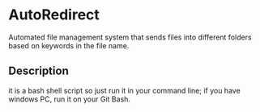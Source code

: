 # AutoRedirect
Automated file management system that sends files into different folders based on keywords in the file name. 

## Description

it is a bash shell script so just run it in your command line; if you have windows PC, run it on your Git Bash.
